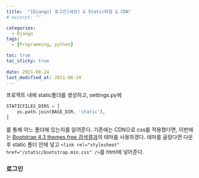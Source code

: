 ```yaml
---
title:  "[Django] 로그인(세션) & Static파일 & CDN"
# excerpt: ""

categories:
  - Django
tags:
  - [Programming, python]

toc: true
toc_sticky: true
 
date: 2021-08-24
last_modified_at: 2021-08-24
---
```

프로젝트 내에 static폴더를 생성하고, settings.py에
```python
STATICFILES_DIRS = [
    os.path.join(BASE_DIR, 'static'),
]
```
를 통해 어느 폴더에 있는지를 알려준다.
기존에는 CDN으로 css를 적용했다면, 이번에는 [Bootstrap 4.3 themes free 검색결과](https://bootswatch.com/)의 테마를 사용하겠다.
테마를 골랐다면 다운 후 static 폴더 안에 넣고 ```<link rel="stylesheet" href="/static/bootstrap.min.css" />```를 html에 넣어준다.


### 로그인 
```python

```

```python
```

```python
```